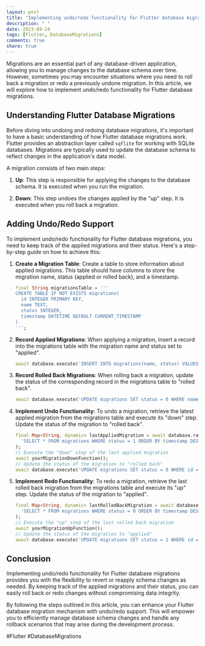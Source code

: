 ```yaml
---
layout: post
title: "Implementing undo/redo functionality for Flutter database migrations"
description: " "
date: 2023-09-24
tags: [Flutter, DatabaseMigrations]
comments: true
share: true
---
```


Migrations are an essential part of any database-driven application, allowing you to manage changes to the database schema over time. However, sometimes you may encounter situations where you need to roll back a migration or redo a previously undone migration. In this article, we will explore how to implement undo/redo functionality for Flutter database migrations.

## Understanding Flutter Database Migrations

Before diving into undoing and redoing database migrations, it's important to have a basic understanding of how Flutter database migrations work. Flutter provides an abstraction layer called `sqflite` for working with SQLite databases. Migrations are typically used to update the database schema to reflect changes in the application's data model.

A migration consists of two main steps:

1. **Up**: This step is responsible for applying the changes to the database schema. It is executed when you run the migration.

2. **Down**: This step undoes the changes applied by the "up" step. It is executed when you roll back a migration.

## Adding Undo/Redo Support

To implement undo/redo functionality for Flutter database migrations, you need to keep track of the applied migrations and their status. Here's a step-by-step guide on how to achieve this:

1. **Create a Migration Table**: Create a table to store information about applied migrations. This table should have columns to store the migration name, status (applied or rolled back), and a timestamp.

   ```dart
   final String migrationsTable = '''
   CREATE TABLE IF NOT EXISTS migrations(
     id INTEGER PRIMARY KEY,
     name TEXT,
     status INTEGER,
     timestamp DATETIME DEFAULT CURRENT_TIMESTAMP
   )
   ''';
   ```

2. **Record Applied Migrations**: When applying a migration, insert a record into the migrations table with the migration name and status set to "applied".

   ```dart
   await database.execute('INSERT INTO migrations(name, status) VALUES("migration_name", 1)');
   ```

3. **Record Rolled Back Migrations**: When rolling back a migration, update the status of the corresponding record in the migrations table to "rolled back".

   ```dart
   await database.execute('UPDATE migrations SET status = 0 WHERE name = "migration_name"');
   ```

4. **Implement Undo Functionality**: To undo a migration, retrieve the latest applied migration from the migrations table and execute its "down" step. Update the status of the migration to "rolled back".

   ```dart
   final Map<String, dynamic> lastAppliedMigration = await database.rawQuery(
     'SELECT * FROM migrations WHERE status = 1 ORDER BY timestamp DESC LIMIT 1'
   );
   // Execute the "down" step of the last applied migration
   await yourMigrationDownFunction();
   // Update the status of the migration to "rolled back"
   await database.execute('UPDATE migrations SET status = 0 WHERE id = ${lastAppliedMigration['id']}');
   ```

5. **Implement Redo Functionality**: To redo a migration, retrieve the last rolled back migration from the migrations table and execute its "up" step. Update the status of the migration to "applied".

   ```dart
   final Map<String, dynamic> lastRolledBackMigration = await database.rawQuery(
     'SELECT * FROM migrations WHERE status = 0 ORDER BY timestamp DESC LIMIT 1'
   );
   // Execute the "up" step of the last rolled back migration
   await yourMigrationUpFunction();
   // Update the status of the migration to "applied"
   await database.execute('UPDATE migrations SET status = 1 WHERE id = ${lastRolledBackMigration['id']}');
   ```

## Conclusion

Implementing undo/redo functionality for Flutter database migrations provides you with the flexibility to revert or reapply schema changes as needed. By keeping track of the applied migrations and their status, you can easily roll back or redo changes without compromising data integrity.

By following the steps outlined in this article, you can enhance your Flutter database migration mechanism with undo/redo support. This will empower you to efficiently manage database schema changes and handle any rollback scenarios that may arise during the development process.

#Flutter #DatabaseMigrations